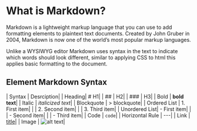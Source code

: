 
# What is Markdown?
Markdown is a lightweight markup language that you can use to add formatting elements to plaintext text documents. 
Created by John Gruber in 2004, Markdown is now one of the world’s most popular markup languages.

Unlike a WYSIWYG editor Markdown uses syntax in the text to indicate which words should look different, 
similar to applying CSS to html this applies basic formatting to the document.

## Element	Markdown Syntax
| Syntax | Desrciption|
| Heading|	# H1|
| ##     | H2|
| ###    | H3|
| Bold	  | **bold text**|
| Italic |	*italicized text*|
| Blockquote	| > blockquote|
| Ordered List	| 1. First item|
|             | 2. Second item|
|             | 3. Third item|
| Unordered List|	- First item|
|             | - Second item|
|  | - Third item|
| Code	  | `code`|
| Horizontal Rule | 	---|
| Link	    | [title](https://www.example.com)|
| Image	 | ![alt text](image.jpg)|
